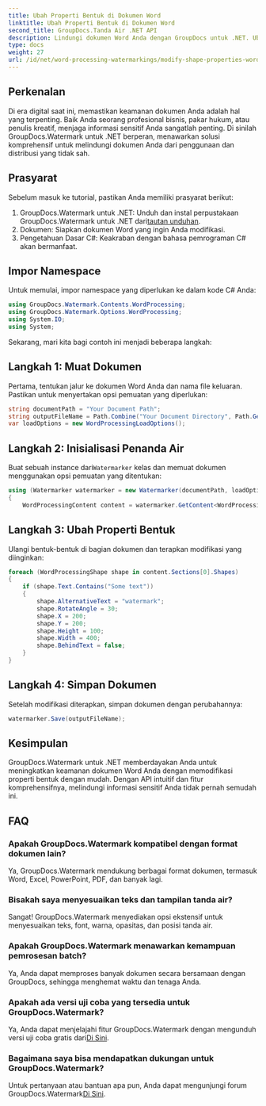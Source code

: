 ```yaml
---
title: Ubah Properti Bentuk di Dokumen Word
linktitle: Ubah Properti Bentuk di Dokumen Word
second_title: GroupDocs.Tanda Air .NET API
description: Lindungi dokumen Word Anda dengan GroupDocs untuk .NET. Ubah properti bentuk dengan mudah untuk meningkatkan keamanan.
type: docs
weight: 27
url: /id/net/word-processing-watermarkings/modify-shape-properties-word-docs/
---
```

## Perkenalan
Di era digital saat ini, memastikan keamanan dokumen Anda adalah hal yang terpenting. Baik Anda seorang profesional bisnis, pakar hukum, atau penulis kreatif, menjaga informasi sensitif Anda sangatlah penting. Di sinilah GroupDocs.Watermark untuk .NET berperan, menawarkan solusi komprehensif untuk melindungi dokumen Anda dari penggunaan dan distribusi yang tidak sah.
## Prasyarat
Sebelum masuk ke tutorial, pastikan Anda memiliki prasyarat berikut:
1.  GroupDocs.Watermark untuk .NET: Unduh dan instal perpustakaan GroupDocs.Watermark untuk .NET dari[tautan unduhan](https://releases.groupdocs.com/Watermark/net/).
2. Dokumen: Siapkan dokumen Word yang ingin Anda modifikasi.
3. Pengetahuan Dasar C#: Keakraban dengan bahasa pemrograman C# akan bermanfaat.

## Impor Namespace
Untuk memulai, impor namespace yang diperlukan ke dalam kode C# Anda:
```csharp
using GroupDocs.Watermark.Contents.WordProcessing;
using GroupDocs.Watermark.Options.WordProcessing;
using System.IO;
using System;
```
Sekarang, mari kita bagi contoh ini menjadi beberapa langkah:
## Langkah 1: Muat Dokumen
Pertama, tentukan jalur ke dokumen Word Anda dan nama file keluaran. Pastikan untuk menyertakan opsi pemuatan yang diperlukan:
```csharp
string documentPath = "Your Document Path";
string outputFileName = Path.Combine("Your Document Directory", Path.GetFileName(documentPath));
var loadOptions = new WordProcessingLoadOptions();
```
## Langkah 2: Inisialisasi Penanda Air
Buat sebuah instance dari`Watermarker` kelas dan memuat dokumen menggunakan opsi pemuatan yang ditentukan:
```csharp
using (Watermarker watermarker = new Watermarker(documentPath, loadOptions))
{
    WordProcessingContent content = watermarker.GetContent<WordProcessingContent>();
```
## Langkah 3: Ubah Properti Bentuk
Ulangi bentuk-bentuk di bagian dokumen dan terapkan modifikasi yang diinginkan:
```csharp
foreach (WordProcessingShape shape in content.Sections[0].Shapes)
{
    if (shape.Text.Contains("Some text"))
    {
        shape.AlternativeText = "watermark";
        shape.RotateAngle = 30;
        shape.X = 200;
        shape.Y = 200;
        shape.Height = 100;
        shape.Width = 400;
        shape.BehindText = false;
    }
}
```
## Langkah 4: Simpan Dokumen
Setelah modifikasi diterapkan, simpan dokumen dengan perubahannya:
```csharp
watermarker.Save(outputFileName);
```
## Kesimpulan
GroupDocs.Watermark untuk .NET memberdayakan Anda untuk meningkatkan keamanan dokumen Word Anda dengan memodifikasi properti bentuk dengan mudah. Dengan API intuitif dan fitur komprehensifnya, melindungi informasi sensitif Anda tidak pernah semudah ini.

## FAQ
### Apakah GroupDocs.Watermark kompatibel dengan format dokumen lain?
Ya, GroupDocs.Watermark mendukung berbagai format dokumen, termasuk Word, Excel, PowerPoint, PDF, dan banyak lagi.
### Bisakah saya menyesuaikan teks dan tampilan tanda air?
Sangat! GroupDocs.Watermark menyediakan opsi ekstensif untuk menyesuaikan teks, font, warna, opasitas, dan posisi tanda air.
### Apakah GroupDocs.Watermark menawarkan kemampuan pemrosesan batch?
Ya, Anda dapat memproses banyak dokumen secara bersamaan dengan GroupDocs, sehingga menghemat waktu dan tenaga Anda.
### Apakah ada versi uji coba yang tersedia untuk GroupDocs.Watermark?
 Ya, Anda dapat menjelajahi fitur GroupDocs.Watermark dengan mengunduh versi uji coba gratis dari[Di Sini](https://releases.groupdocs.com/).
### Bagaimana saya bisa mendapatkan dukungan untuk GroupDocs.Watermark?
 Untuk pertanyaan atau bantuan apa pun, Anda dapat mengunjungi forum GroupDocs.Watermark[Di Sini](https://forum.groupdocs.com/c/watermark/19).